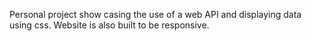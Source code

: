 Personal project show casing the use of a web API and displaying data using css.
Website is also built to be responsive.
